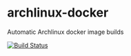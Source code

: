 # archlinux-docker
Automatic Archlinux docker image builds

[![Build Status](https://travis-ci.org/The-Compiler/archlinux-docker.svg?branch=master)](https://travis-ci.org/The-Compiler/archlinux-docker)

